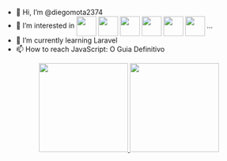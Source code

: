 - 👋 Hi, I’m @diegomota2374
- 👀 I’m interested in <img align="center" height="40" width="40" src="https://cdn.jsdelivr.net/gh/devicons/devicon/icons/php/php-original.svg" />
            <img align="center" height="40" width="40" src="https://cdn.jsdelivr.net/gh/devicons/devicon/icons/javascript/javascript-original.svg" />
            <img align="center" height="40" width="40" src="https://cdn.jsdelivr.net/gh/devicons/devicon/icons/html5/html5-original-wordmark.svg" />
            <img align="center" height="40" width="40" src="https://cdn.jsdelivr.net/gh/devicons/devicon/icons/css3/css3-original-wordmark.svg"/>
            <img align="center" height="40" width="40" src="https://cdn.jsdelivr.net/gh/devicons/devicon/icons/laravel/laravel-plain-wordmark.svg" />
            <img align="center" height="40" src="https://cdn.jsdelivr.net/gh/devicons/devicon/icons/nodejs/nodejs-original.svg" /> ... 
- 🌱 I’m currently learning Laravel
- 📫 How to reach JavaScript: O Guia Definitivo
<div align="center">
  <a href="https://github.com/diegomota2374">
  <img height="180em" src="https://github-readme-stats.vercel.app/api?username=diegomota2374&show_icons=true&theme=dark&include_all_commits=true&count_private=true"/>
  <img height="180em" src="https://github-readme-stats.vercel.app/api/top-langs/?username=diegomota2374&layout=compact&langs_count=7&theme=dark"/>
</div>

